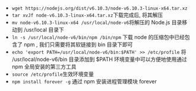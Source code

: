 
- `wget https://nodejs.org/dist/v6.10.3/node-v6.10.3-linux-x64.tar.xz`  
- `tar xvJf node-v6.10.3-linux-x64.tar.xz`下载完成后, 将其解压
- `mv node-v6.10.3-linux-x64 /usr/local/node-v6`将解压的 Node.js 目录移动到 /usr/local 目录下
- `ln -s /usr/local/node-v6/bin/npm /bin/npm` 下载 node 的压缩包中已经包含了 npm , 我们只需要将其软链接到 bin 目录下即可 
- `echo 'export PATH=/usr/local/node-v6/bin:$PATH' >> /etc/profile`  将 /usr/local/node-v6/bin 目录添加到 $PATH 环境变量中可以方便地使用通过 npm 全局安装的第三方工具
- `source /etc/profile`生效环境变量  
- `npm install forever -g`  通过 npm 安装进程管理模块 forever